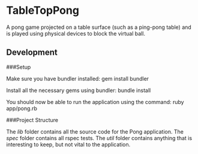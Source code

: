 TableTopPong
============

A pong game projected on a table surface (such as a ping-pong table) and is played using physical devices to block the virtual ball.



Development
------------------

###Setup

Make sure you have bundler installed:
    gem install bundler

Install all the necessary gems using bundler:
    bundle install

You should now be able to run the application using the command:
    ruby app/pong.rb


###Project Structure

The _lib_ folder contains all the source code for the Pong application.
The _spec_ folder contains all rspec tests.
The _util_ folder contains anything that is interesting to keep, but not vital to the application.